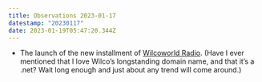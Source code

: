 ```yaml
---
title: Observations 2023-01-17
datestamp: "20230117"
date: 2023-01-19T05:47:20.344Z
---
```

- The launch of the new installment of [Wilcoworld Radio](https://wilcoworld.net). (Have I ever mentioned that I love Wilco’s longstanding domain name, and that it’s a .net? Wait long enough and just about any trend will come around.)